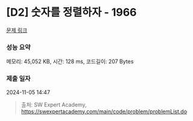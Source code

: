 # [D2] 숫자를 정렬하자 - 1966 

[문제 링크](https://swexpertacademy.com/main/code/problem/problemDetail.do?contestProbId=AV5PrmyKAWEDFAUq) 

### 성능 요약

메모리: 45,052 KB, 시간: 128 ms, 코드길이: 207 Bytes

### 제출 일자

2024-11-05 14:47



> 출처: SW Expert Academy, https://swexpertacademy.com/main/code/problem/problemList.do